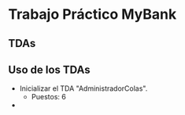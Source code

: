 # Trabajo Práctico MyBank

## TDAs

## Uso de los TDAs

- Inicializar el TDA "AdministradorColas".
    - Puestos: 6
-